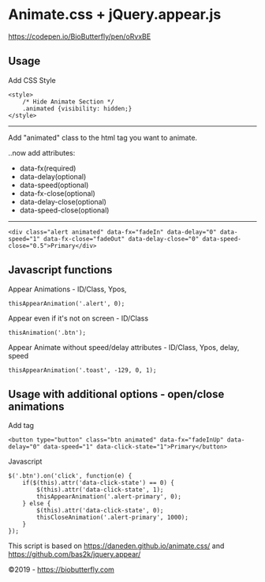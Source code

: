 # Animate.css + jQuery.appear.js

https://codepen.io/BioButterfly/pen/oRvxBE

## Usage

Add CSS Style

	<style>
		/* Hide Animate Section */
		.animated {visibility: hidden;}
	</style>

- - - -

Add "animated" class to the html tag you want to animate.

..now add attributes: 
* data-fx(required)
* data-delay(optional)
* data-speed(optional)
* data-fx-close(optional)
* data-delay-close(optional)
* data-speed-close(optional)

- - - -

	<div class="alert animated" data-fx="fadeIn" data-delay="0" data-speed="1" data-fx-close="fadeOut" data-delay-close="0" data-speed-close="0.5">Primary</div>


## Javascript functions

Appear Animations - ID/Class, Ypos,

	thisAppearAnimation('.alert', 0);


Appear even if it's not on screen - ID/Class

	thisAnimation('.btn');


Appear Animate without speed/delay attributes - ID/Class, Ypos, delay, speed

	thisAppearAnimation('.toast', -129, 0, 1);
    

## Usage with additional options - open/close animations

Add tag

	<button type="button" class="btn animated" data-fx="fadeInUp" data-delay="0" data-speed="1" data-click-state="1">Primary</button>

Javascript

	$('.btn').on('click', function(e) {
		if($(this).attr('data-click-state') == 0) {
		    $(this).attr('data-click-state', 1);
		    thisAppearAnimation('.alert-primary', 0);
		} else {
		    $(this).attr('data-click-state', 0);
		    thisCloseAnimation('.alert-primary', 1000);
		}
	});

This script is based on https://daneden.github.io/animate.css/ and https://github.com/bas2k/jquery.appear/

&copy;2019 - https://biobutterfly.com
